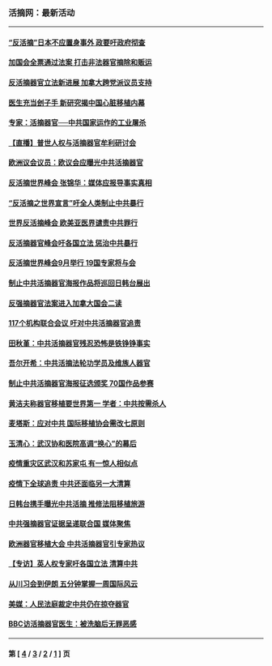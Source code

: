 ### 活摘网：最新活动
---
#### [“反活摘”日本不应置身事外 政要吁政府彻查](../../pages/nf5883/n13971188.md?07090430) 
#### [加国会全票通过法案 打击非法器官摘除和贩运](../../pages/nf5883/n13884924.md?07090430) 
#### [反活摘器官立法新进展 加拿大跨党派议员支持](../../pages/nf5883/n13876061.md?07090430) 
#### [医生充当刽子手 新研究揭中国心脏移植内幕](../../pages/nf5883/n13772291.md?07090430) 
#### [专家：活摘器官──中共国家运作的工业屠杀](../../pages/nf5883/n13761178.md?07090430) 
#### [【直播】普世人权与活摘器官牟利研讨会](../../pages/nf5883/n13425146.md?07090430) 
#### [欧洲议会议员：欧议会应曝光中共活摘器官](../../pages/nf5883/n13336571.md?07090430) 
#### [反活摘世界峰会 张锦华：媒体应报导事实真相](../../pages/nf5883/n13278502.md?07090430) 
#### [“反活摘之世界宣言”吁全人类制止中共暴行](../../pages/nf5883/n13259730.md?07090430) 
#### [世界反活摘峰会 欧美亚医界谴责中共罪行](../../pages/nf5883/n13253550.md?07090430) 
#### [反活摘器官峰会吁各国立法 惩治中共暴行](../../pages/nf5883/n13245052.md?07090430) 
#### [反活摘世界峰会9月举行 19国专家将与会](../../pages/nf5883/n13201492.md?07090430) 
#### [制止中共活摘器官海报作品将巡回日韩台展出](../../pages/nf5883/n13177791.md?07090430) 
#### [反强摘器官法案进入加拿大国会二读](../../pages/nf5883/n13033450.md?07090430) 
#### [117个机构联合会议 吁对中共活摘器官追责](../../pages/nf5883/n12775087.md?07090430) 
#### [田秋堇：中共活摘器官残忍恐怖是铁铮铮事实](../../pages/nf5883/n12702148.md?07090430) 
#### [吾尔开希：中共活摘法轮功学员及维族人器官](../../pages/nf5883/n12693197.md?07090430) 
#### [制止中共活摘器官海报征选颁奖 70国作品参赛](../../pages/nf5883/n12692050.md?07090430) 
#### [黄洁夫称器官移植要世界第一 学者：中共按需杀人](../../pages/nf5883/n12572329.md?07090430) 
#### [麦塔斯：应对中共 国际移植协会需改七原则](../../pages/nf5883/n12514711.md?07090430) 
#### [玉清心：武汉协和医院高调“换心”的幕后](../../pages/nf5883/n12298730.md?07090430) 
#### [疫情重灾区武汉和苏家屯 有一惊人相似点](../../pages/nf5883/n12150824.md?07090430) 
#### [疫情下全球追责 中共还面临另一大清算](../../pages/nf5883/n12070397.md?07090430) 
#### [日韩台携手曝光中共活摘 推修法阻移植旅游](../../pages/nf5883/n11712046.md?07090430) 
#### [中共强摘器官证据呈递联合国 媒体聚焦](../../pages/nf5883/n11546426.md?07090430) 
#### [欧洲器官移植大会 中共活摘器官引专家热议](../../pages/nf5883/n11539095.md?07090430) 
#### [【专访】英人权专家吁各国立法 清算中共](../../pages/nf5883/n11367315.md?07090430) 
#### [从川习会到伊朗 五分钟掌握一周国际风云](../../pages/nf5883/n11338520.md?07090430) 
#### [美媒：人民法庭裁定中共仍在掠夺器官](../../pages/nf5883/n11334897.md?07090430) 
#### [BBC访活摘器官医生：被洗脑后无罪恶感](../../pages/nf5883/n11335935.md?07090430) 

---
#### 第 [ [4](./4.md?07090430) / [3](./3.md?07090430) / [2](./2.md?07090430) / [1](./1.md?07090430) ] 页
